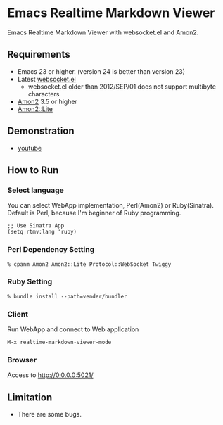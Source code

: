 # Emacs Realtime Markdown Viewer

Emacs Realtime Markdown Viewer with websocket.el and Amon2.


## Requirements
* Emacs 23 or higher. (version 24 is better than version 23)
* Latest [websocket.el](https://github.com/ahyatt/emacs-websocket)
    - websocket.el older than 2012/SEP/01 does not support multibyte characters
* [Amon2](https://github.com/tokuhirom/Amon) 3.5 or higher
* [Amon2::Lite](https://github.com/tokuhirom/Amon2-Lite)


## Demonstration
* [youtube](http://www.youtube.com/watch?feature=player_embedded&v=qnoMo0ynyZo)


## How to Run

### Select language
You can select WebApp implementation, Perl(Amon2) or Ruby(Sinatra).
Default is Perl, because I'm beginner of Ruby programming.

```` elisp
;; Use Sinatra App
(setq rtmv:lang 'ruby)
````

### Perl Dependency Setting

````
% cpanm Amon2 Amon2::Lite Protocol::WebSocket Twiggy
````

### Ruby Setting

````
% bundle install --path=vender/bundler
````

### Client
Run WebApp and connect to Web application

    M-x realtime-markdown-viewer-mode


### Browser
Access to http://0.0.0.0:5021/


Limitation
----------
* There are some bugs.
